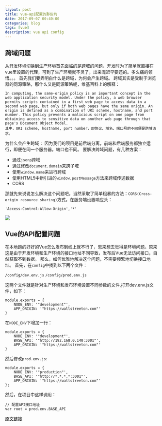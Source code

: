```yaml
---
layout: post
title: vue-api配置的那些坑
date: 2017-09-07 00:40:00
categories: blog
tags: [vue]
description: vue api config
---
```


## 跨域问题

从开发环境切换到生产环境首先面临的是跨域的问题，开发时为了简单就直接在vue里设置的代理，可到了生产环境就不灵了，出来混迟早要还的。多么痛的领悟。。。
首先我们要弄明白什么是跨域，为何会产生跨域。
跨域其实是受制于浏览器的同源策略，那什么又是同源策略呢，维基百科上的解释：

    In computing, the same-origin policy is an important concept in the web application security model. Under the policy, a web browser permits scripts contained in a first web page to access data in a second web page, but only if both web pages have the same origin. An origin is defined as a combination of URI scheme, hostname, and port number. This policy prevents a malicious script on one page from obtaining access to sensitive data on another web page through that page's Document Object Model.
    其中，URI scheme, hostname, port number，即协议、域名、端口号的不同便是跨域请求。

为什么会产生跨域：
因为我们的项目是前后端分离，前端和后端服务都独立运行，即便在同一个服务器，端口也不同。
要解决跨域问题，有几种方案：

* 通过`jsonp`跨域
* 通过修改`document.domain`来跨子域
* 使用`window.name`来进行跨域
* 使用HTML5中新引进的`window.postMessage`方法来跨域传送数据
* CORS

那就先来说说怎么解决这个问题吧，当然采取了简单粗暴的方法：`CORS(Cross-origin resource sharing)`方式，在服务端设置响应头：

    'Access-Control-Allow-Origin','*'

<img src="//upload-images.jianshu.io/upload_images/2815894-52b525e6a8ffe38e.png?imageMogr2/auto-orient/strip%7CimageView2/2/w/1240" data-original-src="http://upload-images.jianshu.io/upload_images/2815894-52b525e6a8ffe38e.png?imageMogr2/auto-orient/strip%7CimageView2/2" style="cursor: zoom-in;">


## Vue的API配置问题

在本地跑的好好的Vue怎么发布到线上就不行了，思来想去觉得是环境问题。原来这是由于开发环境和生产环境的接口地址不同导致，发布后Vue无法访问接口，自然获取不到数据。
那么，如何优雅地解决这个问题，不需要频繁地切换接口地址。
首先，在`config`中找到以下两个文件：

`/config/dev.env.js`
`/config/prod.env.js`

这两个文件就是针对生产环境和发布环境设置不同参数的文件,打开dev.env.js文件，如下：

    module.exports = {
        NODE_ENV: '"development"',
        APP_ORIGIN: '"https://wallstreetcn.com"'
    }

在`NODE_ENV`下增加一行：

    module.exports = {
        NODE_ENV: '"development"',
        BASE_API: '"http://192.168.0.140:3001"',
        APP_ORIGIN: '"https://wallstreetcn.com"'
    }

然后修改`prod.env.js`:

    module.exports = {
        NODE_ENV: '"production"',
        BASE_API: '"http://*.*.*.*:3001"',
        APP_ORIGIN: '"https://wallstreetcn.com"'
    };

然后，在项目中这样调用：

    // 配置API接口地址
    var root = prod.env.BASE_API




[原文链接](http://www.jianshu.com/p/d80b7531ded3)
